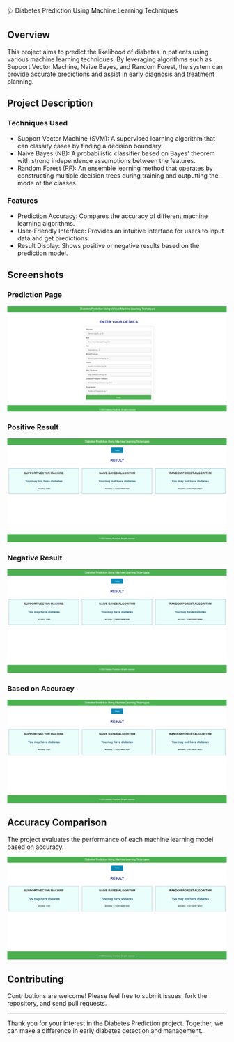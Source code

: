 🩺 Diabetes Prediction Using Machine Learning Techniques

## Overview

This project aims to predict the likelihood of diabetes in patients using various machine learning techniques. 
By leveraging algorithms such as Support Vector Machine, Naive Bayes, and Random Forest, the system can provide accurate predictions and assist in early diagnosis and treatment planning.

## Project Description

### Techniques Used

- Support Vector Machine (SVM): A supervised learning algorithm that can classify cases by finding a decision boundary.
- Naive Bayes (NB): A probabilistic classifier based on Bayes' theorem with strong independence assumptions between the features.
- Random Forest (RF): An ensemble learning method that operates by constructing multiple decision trees during training and outputting the mode of the classes.
 
### Features

- Prediction Accuracy: Compares the accuracy of different machine learning algorithms.
- User-Friendly Interface: Provides an intuitive interface for users to input data and get predictions.
- Result Display: Shows positive or negative results based on the prediction model.

## Screenshots

### Prediction Page

![Prediction Page](Prediction_Page.png)

### Positive Result

![Positive Result](Positive_result.png)

### Negative Result

![Negative Result](Negative_result.png)

### Based on Accuracy

![Based on Accuracy Result](Accuracy_based_result.png)


## Accuracy Comparison

The project evaluates the performance of each machine learning model based on accuracy.

![Based on Accuracy Result](Accuracy_Based_Result.png)


## Contributing

Contributions are welcome! Please feel free to submit issues, fork the repository, and send pull requests.

---

Thank you for your interest in the Diabetes Prediction project. Together, we can make a difference in early diabetes detection and management.
